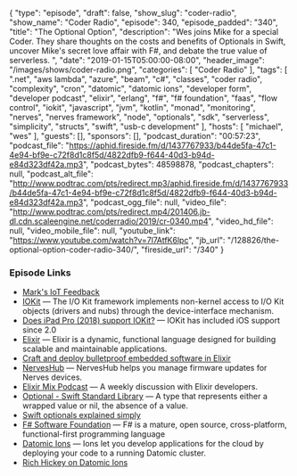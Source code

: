{
  "type": "episode",
  "draft": false,
  "show_slug": "coder-radio",
  "show_name": "Coder Radio",
  "episode": 340,
  "episode_padded": "340",
  "title": "The Optional Option",
  "description": "Wes joins Mike for a special Coder. They share thoughts on the costs and benefits of Optionals in Swift, uncover Mike's secret love affair with F#, and debate the true value of serverless. ",
  "date": "2019-01-15T05:00:00-08:00",
  "header_image": "/images/shows/coder-radio.png",
  "categories": [
    "Coder Radio"
  ],
  "tags": [
    ".net",
    "aws lambda",
    "azure",
    "beam",
    "c#",
    "classes",
    "coder radio",
    "complexity",
    "cron",
    "datomic",
    "datomic ions",
    "developer form",
    "developer podcast",
    "elixir",
    "erlang",
    "f#",
    "f# foundation",
    "faas",
    "flow control",
    "iokit",
    "javascript",
    "jvm",
    "kotlin",
    "monad",
    "monitoring",
    "nerves",
    "nerves framework",
    "node",
    "optionals",
    "sdk",
    "serverless",
    "simplicity",
    "structs",
    "swift",
    "usb-c development"
  ],
  "hosts": [
    "michael",
    "wes"
  ],
  "guests": [],
  "sponsors": [],
  "podcast_duration": "00:57:23",
  "podcast_file": "https://aphid.fireside.fm/d/1437767933/b44de5fa-47c1-4e94-bf9e-c72f8d1c8f5d/4822dfb9-f644-40d3-b94d-e84d323df42a.mp3",
  "podcast_bytes": 48598878,
  "podcast_chapters": null,
  "podcast_alt_file": "http://www.podtrac.com/pts/redirect.mp3/aphid.fireside.fm/d/1437767933/b44de5fa-47c1-4e94-bf9e-c72f8d1c8f5d/4822dfb9-f644-40d3-b94d-e84d323df42a.mp3",
  "podcast_ogg_file": null,
  "video_file": "http://www.podtrac.com/pts/redirect.mp4/201406.jb-dl.cdn.scaleengine.net/coderradio/2019/cr-0340.mp4",
  "video_hd_file": null,
  "video_mobile_file": null,
  "youtube_link": "https://www.youtube.com/watch?v=7l7AtfK6lpc",
  "jb_url": "/128826/the-optional-option-coder-radio-340/",
  "fireside_url": "/340"
}


### Episode Links

  * [Mark's IoT Feedback](https://pastebin.com/ACsC28u1 "Mark's IoT Feedback")
  * [IOKit](https://developer.apple.com/documentation/iokit "IOKit") — The I/O Kit framework implements non-kernel access to I/O Kit objects (drivers and nubs) through the device-interface mechanism.
  * [Does iPad Pro (2018) support IOKit?](https://forums.developer.apple.com/thread/110317 "Does iPad Pro \(2018\) support IOKit?") — IOKit has included iOS support since 2.0
  * [Elixir](https://elixir-lang.org/ "Elixir") — Elixir is a dynamic, functional language designed for building scalable and maintainable applications.
  * [Craft and deploy bulletproof embedded software in Elixir](https://nerves-project.org/ "Craft and deploy bulletproof embedded software in Elixir")
  * [NervesHub](https://www.nerves-hub.org/ "NervesHub") — NervesHub helps you manage firmware updates for Nerves devices.
  * [Elixir Mix Podcast](https://devchat.tv/elixir-mix/ "Elixir Mix Podcast") — A weekly discussion with Elixir developers.
  * [Optional - Swift Standard Library](https://developer.apple.com/documentation/swift/optional "Optional - Swift Standard Library") — A type that represents either a wrapped value or nil, the absence of a value.
  * [Swift optionals explained simply](https://hackernoon.com/swift-optionals-explained-simply-e109a4297298 "Swift optionals explained simply")
  * [F# Software Foundation](https://fsharp.org/ "F# Software Foundation") — F# is a mature, open source, cross-platform, functional-first programming language
  * [Datomic Ions](https://docs.datomic.com/cloud/ions/ions.html "Datomic Ions") — Ions let you develop applications for the cloud by deploying your code to a running Datomic cluster. 
  * [Rich Hickey on Datomic Ions](https://www.youtube.com/watch?v=thpzXjmYyGk "Rich Hickey on Datomic Ions")


